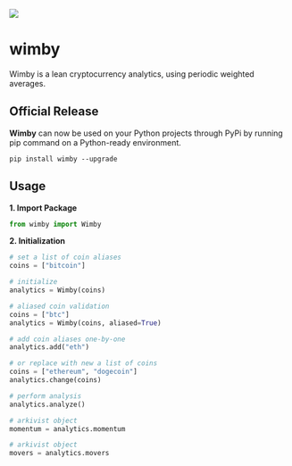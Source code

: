 ![](/resources/banner.png)

# wimby
Wimby is a lean cryptocurrency analytics, using periodic weighted averages.

## Official Release
**Wimby** can now be used on your Python projects through PyPi by running pip command on a Python-ready environment.

`pip install wimby --upgrade`

## Usage
**1. Import Package**
```python
from wimby import Wimby
```

**2. Initialization**
```python
# set a list of coin aliases
coins = ["bitcoin"]

# initialize
analytics = Wimby(coins)

# aliased coin validation
coins = ["btc"]
analytics = Wimby(coins, aliased=True)

# add coin aliases one-by-one
analytics.add("eth")

# or replace with new a list of coins
coins = ["ethereum", "dogecoin"]
analytics.change(coins)

# perform analysis
analytics.analyze()

# arkivist object
momentum = analytics.momentum

# arkivist object
movers = analytics.movers

```